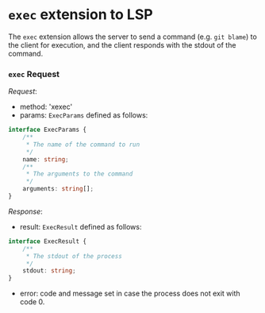 # `exec` extension to LSP

The `exec` extension allows the server to send a command (e.g. `git blame`) to the client for execution, and the client responds with the stdout of the command.

### `exec` Request

_Request_:
* method: 'xexec'
* params: `ExecParams` defined as follows:
```typescript
interface ExecParams {
    /**
     * The name of the command to run
     */
    name: string;
    /**
     * The arguments to the command
     */
    arguments: string[];
}
```

_Response_:
* result: `ExecResult` defined as follows:
```typescript
interface ExecResult {
    /**
     * The stdout of the process
     */
    stdout: string;
}
```
* error: code and message set in case the process does not exit with code 0.
